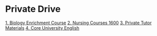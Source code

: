 # Private Drive

[1. Biology Enrichment Course](/Biology-Enrichment-Course)
[2. Nursing Courses 1600](/NURS1600)
[3. Private Tutor Materials](/PrivateTutor)
[4. Core University English](/CUE)